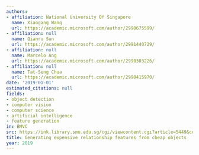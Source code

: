 ```yaml
---
authors:
- affiliation: National University Of Singapore
  name: Xiaogang Wang
  url: https://academic.microsoft.com/author/2990675599/
- affiliation: null
  name: Qianru Sun
  url: https://academic.microsoft.com/author/2991440729/
- affiliation: null
  name: Marcelo Ang
  url: https://academic.microsoft.com/author/2990303226/
- affiliation: null
  name: Tat-Seng Chua
  url: https://academic.microsoft.com/author/2990415970/
date: '2019-01-01'
estimated_citations: null
fields:
- object detection
- computer vision
- computer science
- artificial intelligence
- feature generation
in: BMVC
src: https://ink.library.smu.edu.sg/cgi/viewcontent.cgi?article=5449&context=sis_research
title: Generating expensive relationship features from cheap objects
year: 2019
---
```

